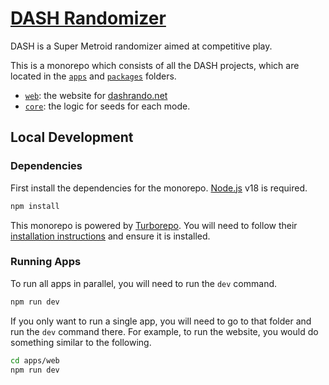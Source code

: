 # [DASH Randomizer](https://www.dashrando.net)
DASH is a Super Metroid randomizer aimed at competitive play.

This is a monorepo which consists of all the DASH projects, which are located in the [`apps`](apps) and [`packages`](packages) folders.
* [`web`](apps/web): the website for [dashrando.net](https://www.dashrando.net)
* [`core`](packages/core): the logic for seeds for each mode.

## Local Development
### Dependencies
First install the dependencies for the monorepo. [Node.js](https://nodejs.org/) v18 is required.
```sh
npm install
```

This monorepo is powered by [Turborepo](https://turbo.build/repo). You will need to follow their [installation instructions](https://turbo.build/repo/docs/installing) and ensure it is installed.

### Running Apps
To run all apps in parallel, you will need to run the `dev` command.
```sh
npm run dev
```

If you only want to run a single app, you will need to go to that folder and run the `dev` command there. For example, to run the website, you would do something similar to the following.
```sh
cd apps/web
npm run dev
```
